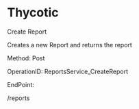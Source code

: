 #     Thycotic


Create Report

Creates a new Report and returns the report

Method: Post

OperationID: ReportsService_CreateReport

EndPoint:

/reports

